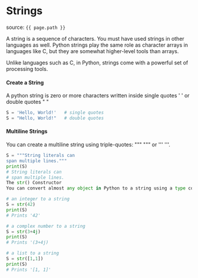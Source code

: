 # Strings

source: `{{ page.path }}`

A string is a sequence of characters. You must have used strings in other languages as well. Python strings play the same role as character arrays in languages like C, but they are somewhat higher-level tools than arrays.

Unlike languages such as C, in Python, strings come with a powerful set of processing tools.

#### Create a String
A python string is zero or more characters written inside single quotes ' ' or double quotes " "
```python
S = 'Hello, World!'   # single quotes
S = "Hello, World!"   # double quotes
```

#### Multiline Strings
You can create a multiline string using triple-quotes: """  """ or '''  '''.
```python
S = """String literals can
span multiple lines."""
print(S)
# String literals can
# span multiple lines.
The str() Constructor
You can convert almost any object in Python to a string using a type constructor called str()

# an integer to a string
S = str(42)
print(S)
# Prints '42'

# a complex number to a string
S = str(3+4j)
print(S)
# Prints '(3+4j)

# a list to a string
S = str([1,1])
print(S)
# Prints '[1, 1]'
```